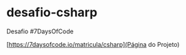 # desafio-csharp

Desafio #7DaysOfCode

[https://7daysofcode.io/matricula/csharp](Página do Projeto)

